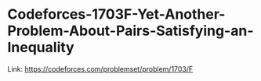 # Codeforces-1703F-Yet-Another-Problem-About-Pairs-Satisfying-an-Inequality
Link: https://codeforces.com/problemset/problem/1703/F
